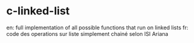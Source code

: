 # c-linked-list
en: full implementation of all possible functions that run on linked lists
fr: code des operations sur liste simplement chainé selon ISI Ariana
